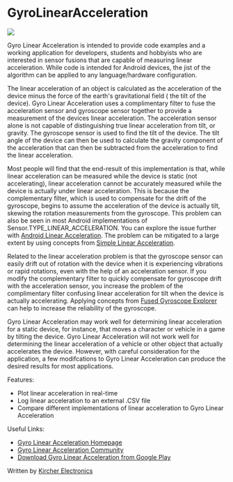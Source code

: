 GyroLinearAcceleration
======================

![](http://www.kircherelectronics.com/bundles/keweb/css/images/gyro_linear_acceleration_phone_graphic.png?raw=true)
 
Gyro Linear Acceleration is intended to provide code examples and a working application for developers, students and hobbyists who are interested in sensor fusions that are capable of measuring linear acceleration. While code is intended for Android devices, the jist of the algorithm can be applied to any language/hardware configuration.

The linear acceleration of an object is calculated as the acceleration of the device minus the force of the earth's gravitational field ( the tilt of the device). Gyro Linear Acceleration uses a complimentary filter to fuse the acceleration sensor and gyroscope sensor together to provide a measurement of the devices linear acceleration. The acceleration sensor alone is not capable of distinguishing true linear acceleration from tilt, or gravity. The gyroscope sensor is used to find the tilt of the device. The tilt angle of the device can then be used to calculate the gravity component of the acceleration that can then be subtracted from the acceleration to find the linear acceleration.

Most people will find that the end-result of this implementation is that, while linear acceleration can be measured while the device is static (not accelerating), linear acceleration cannot be accurately measured while the device is actually under linear acceleration. This is because the complementary filter, which is used to compensate for the drift of the gyroscope, begins to assume the acceleration of the device is actually tilt, skewing the rotation measurements from the gyroscope. This problem can also be seen in most Android implementations of Sensor.TYPE_LINEAR_ACCELERATION. You can explore the issue further with [Android Linear Acceleration](https://github.com/KEOpenSource/AndroidLinearAcceleration). The problem can be mitigated to a large extent by using concepts from [Simple Linear Acceleration](https://github.com/KEOpenSource/SimpleLinearAcceleration).

Related to the linear acceleration problem is that the gyroscope sensor can easily drift out of rotation with the device when it is experiencing vibrations or rapid rotations, even with the help of an acceleration sensor. If you modify the complementary filter to quickly compensate for gyroscope drift with the acceleration sensor, you increase the problem of the complimentary filter confusing linear acceleration for tilt when the device is actually accelerating. Applying concepts from [Fused Gyroscope Explorer](https://github.com/KEOpenSource/FusedGyroscopeExplorer) can help to increase the reliability of the gyroscope.

Gyro Linear Acceleration may work well for determining linear acceleration for a static device, for instance, that moves a character or vehicle in a game by tilting the device. Gyro Linear Acceleration will not work well for determining the linear acceleration of a vehicle or other object that actually accelerates the device. However, with careful consideration for the application, a few modifcations to Gyro Linear Acceleration can produce the desired results for most applications.

Features:
* Plot linear acceleration in real-time
* Log linear acceleration to an external .CSV file
* Compare different implementations of linear acceleration to Gyro Linear Acceleration

Useful Links:

* [Gyro Linear Acceleration Homepage](http://www.kircherelectronics.com/gyrolinearacceleration/gyrolinearacceleration)
* [Gyro Linear Acceleration Community](http://kircherelectronics.com/forum/viewforum.php?f=11)
* [Download Gyro Linear Acceleration from Google Play](https://play.google.com/store/apps/details?id=com.kircherelectronics.gyrolinearacceleration)

Written by [Kircher Electronics](https://www.kircherelectronics.com)
